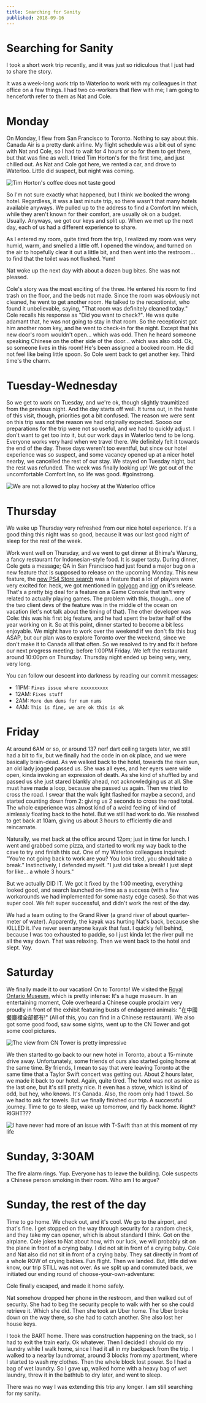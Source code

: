 ```yaml
---
title: Searching for Sanity
published: 2018-09-16
---
```

# Searching for Sanity

I took a short work trip recently, and it was just so ridiculous that I just had to share the story.

It was a week-long work trip to Waterloo to work with my colleagues in that office on a few things. I had two co-workers that flew with me; I am going to henceforth refer to them as Nat and Cole.

# Monday

On Monday, I flew from San Francisco to Toronto. Nothing to say about this. Canada Air is a pretty dank airline. My flight schedule was a bit out of sync with Nat and Cole, so I had to wait for 4 hours or so for them to get there, but that was fine as well. I tried Tim Horton's for the first time, and just chilled out. As Nat and Cole got here, we rented a car, and drove to Waterloo. Little did suspect, but night was coming.

<img
  alt="Tim Horton's coffee does not taste good"
  src="https://static.bpev.me/blog/searching-for-sanity/tim-hortons-coffee-is-bad.jpg"
/>

So I'm not sure exactly what happened, but I think we booked the wrong hotel. Regardless, it was a last minute trip, so there wasn't that many hotels available anyways. We pulled up to the address to find a Comfort Inn which, while they aren't known for their comfort, are usually ok on a budget. Usually. Anyways, we got our keys and split up. When we met up the next day, each of us had a different experience to share.

As I entered my room, quite tired from the trip, I realized my room was very humid, warm, and smelled a little off. I opened the window, and turned on the air to hopefully clear it out a little bit, and then went into the restroom... to find that the toilet was not flushed. Yum!

Nat woke up the next day with about a dozen bug bites. She was not pleased.

Cole's story was the most exciting of the three. He entered his room to find trash on the floor, and the beds not made. Since the room was obviously not cleaned, he went to get another room. He talked to the receptionist, who found it unbelievable, saying, "That room was definitely cleaned today." Cole recalls his response as "Did you want to check?". He was quite adamant that, he was not going to stay in that room. So the receptionist got him another room key, and he went to check-in for the night. Except that his new door's room wouldn't open... which was odd. Then he heard someone speaking Chinese on the other side of the door... which was also odd. Ok, so someone lives in this room! He's been assigned a booked room. He did not feel like being little spoon. So Cole went back to get another key. Third time's the charm.

# Tuesday-Wednesday

So we get to work on Tuesday, and we're ok, though slightly traumitized from the previous night. And the day starts off well. It turns out, in the haste of this visit, though, priorities got a bit confused. The reason we were sent on this trip was not the reason we had originally expected. Soooo our preparations for the trip were not so useful, and we had to quickly adjust. I don't want to get too into it, but our work days in Waterloo tend to be long. Everyone works very hard when we travel there. We definitely felt it towards the end of the day. These days weren't too eventful, but since our hotel experience was so suspect, and some vacancy opened up at a nicer hotel nearby, we cancelled the rest of our stay. We stayed on Tuesday night, but the rest was refunded. The week was finally looking up! We got out of the uncomfortable Comfort Inn, so life was good. #goinstrong.

<img
  alt="We are not allowed to play hockey at the Waterloo office"
  src="https://static.bpev.me/blog/searching-for-sanity/no-hockey-allowed.jpeg"
/>

# Thursday

We wake up Thursday very refreshed from our nice hotel experience. It's a good thing this night was so good, because it was our last good night of sleep for the rest of the week.

Work went well on Thursday, and we went to get dinner at Bhima's Warung, a fancy restaurant for Indonesian-style food. It is super tasty. During dinner, Cole gets a message; QA in San Francisco had just found a major bug on a new feature that is supposed to release on the upcoming Monday. This new feature, the [new PS4 Store search](https://twitter.com/playstation/status/1034478650022916097) was a feature that a lot of players were very excited for: heck, we got mentioned in [polygon](https://www.polygon.com/2018/8/21/17765752/ps4-firmware-update-playstation-store-search) and [ign](http://www.ign.com/articles/2018/08/28/playstation-finally-fixes-baffling-psn-search-bar-for-some-players) on it's release. That's a pretty big deal for a feature on a Game Console that isn't very related to actually playing games. The problem with this, though... one of the two client devs of the feature was in the middle of the ocean on vacation (let's not talk about the timing of that). The other developer was Cole: this was his first big feature, and he had spent the better half of the year working on it. So at this point, dinner started to become a bit less enjoyable. We might have to work over the weekend if we don't fix this bug ASAP, but our plan was to explore Toronto over the weekend, since we don't make it to Canada all that often. So we resolved to try and fix it before our next progress meeting: before 1:00PM Friday. We left the restaurant around 10:00pm on Thursday. Thursday night ended up being very, very, very long.

You can follow our descent into darkness by reading our commit messages:

- 11PM: `Fixes issue where xxxxxxxxxx`
- 12AM: `Fixes stuff`
- 2AM: `More dum dums for num nums`
- 4AM: `This is fine, we are ok this is ok`

# Friday

At around 6AM or so, or around 137 nerf dart ceiling targets later, we still had a bit to fix, but we finally had the code in on ok place, and we were basically brain-dead. As we walked back to the hotel, towards the risen sun, an old lady jogged passed us. She was all eyes, and her eyers were wide open, kinda invoking an expression of death. As she kind of shuffled by and passed us she just stared blankly ahead, not acknowledging us at all. She must have made a loop, because she passed us again. Then we tried to cross the road. I swear that the walk light flashed for maybe a second, and started counting down from 2: giving us 2 seconds to cross the road total. The whole experience was almost kind of a weird feeling of kind of aimlessly floating back to the hotel. But we still had work to do. We resolved to get back at 10am, giving us about 3 hours to efficiently die and reincarnate.

Naturally, we met back at the office around 12pm; just in time for lunch. I went and grabbed some pizza, and started to work my way back to the cave to try and finish this out. One of my Waterloo colleagues inquired: "You're not going back to work are you? You look tired, you should take a break." Instinctively, I defended myself. "I just did take a break! I just slept for like... a whole 3 hours."

But we actually DID IT. We got it fixed by the 1:00 meeting, everything looked good, and search launched on-time as a success (with a few workarounds we had implemented for some nasty edge cases). So that was super cool. We felt super successful, and didn't work the rest of the day.

We had a team outing to the Grand River (a grand river of about quarter-meter of water). Apparently, the kayak was hurting Nat's back, because she KILLED it. I've never seen anyone kayak that fast. I quickly fell behind, because I was too exhausted to paddle, so I just kinda let the river pull me all the way down. That was relaxing. Then we went back to the hotel and slept. Yay.

# Saturday

We finally made it to our vacation! On to Toronto! We visited the [Royal Ontario Museum](https://www.rom.on.ca/en), which is pretty intense: It's a huge museum. In an entertaining moment, Cole overheard a Chinese couple proclaim very proudly in front of the exhibit featuring busts of endagered animals: "在中國餐廳裡全部都有!" (All of this, you can find in a Chinese restaurant). We also got some good food, saw some sights, went up to the CN Tower and got some cool pictures.

<img
  alt="The view from CN Tower is pretty impressive"
  src="https://static.bpev.me/blog/searching-for-sanity/toronto-from-cn-tower-2.jpg"
/>

We then started to go back to our new hotel in Toronto, about a 15-minute drive away. Unfortunately, some friends of ours also started going home at the same time. By friends, I mean to say that were leaving Toronto at the same time that a Taylor Swift concert was getting out. About 2 hours later, we made it back to our hotel. Again, quite tired. The hotel was not as nice as the last one, but it's still pretty nice. It even has a stove, which is kind of odd, but hey, who knows. It's Canada. Also, the room only had 1 towel. So we had to ask for towels. But we finally finished our trip. A successful journey. Time to go to sleep, wake up tomorrow, and fly back home. Right? RIGHT???

<img
  alt="I have never had more of an issue with T-Swift than at this moment of my life"
  src="https://static.bpev.me/blog/searching-for-sanity/camouflage-as-tswift-simp.jpg"
/>

# Sunday, 3:30AM

The fire alarm rings. Yup. Everyone has to leave the building. Cole suspects a Chinese person smoking in their room. Who am I to argue?

# Sunday, the rest of the day

Time to go home. We check out, and it's cool. We go to the airport, and that's fine. I get stopped on the way through security for a random check, and they take my can opener, which is about standard I think. Got on the airplane. Cole jokes to Nat about how, with our luck, we will probably sit on the plane in front of a crying baby. I did not sit in front of a crying baby. Cole and Nat also did not sit in front of a crying baby. They sat directly in front of a whole ROW of crying babies. Fun flight. Then we landed. But, little did we know, our trip STILL was not over. As we split up and commuted back, we initiated our ending round of choose-your-own-adventure:

Cole finally escaped, and made it home safely.

Nat somehow dropped her phone in the restroom, and then walked out of security. She had to beg the security people to walk with her so she could retrieve it. Which she did. Then she took an Uber home. The Uber broke down on the way there, so she had to catch another. She also lost her house keys.

I took the BART home. There was construction happening on the track, so I had to exit the train early. Ok whatever. Then I decided I should do my laundry while I walk home, since I had it all in my backpack from the trip. I walked to a nearby laundromat, around 3 blocks from my apartment, where I started to wash my clothes. Then the whole block lost power. So I had a bag of wet laundry. So I gave up, walked home with a heavy bag of wet laundry, threw it in the bathtub to dry later, and went to sleep.

There was no way I was extending this trip any longer. I am still searching for my sanity.
